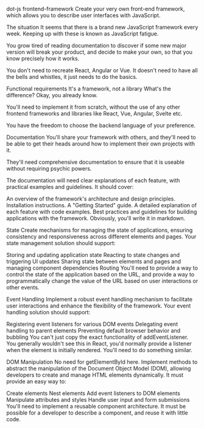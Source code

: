 dot-js frontend-framework
Create your very own front-end framework, which allows you to describe user interfaces with JavaScript.

The situation
It seems that there is a brand new JavaScript framework every week. Keeping up with these is known as JavaScript fatigue.

You grow tired of reading documentation to discover if some new major version will break your product, and decide to make your own, so that you know precisely how it works.

You don't need to recreate React, Angular or Vue. It doesn't need to have all the bells and whistles, it just needs to do the basics.

Functional requirements
It's a framework, not a library
What's the difference? Okay, you already know.

You'll need to implement it from scratch, without the use of any other frontend frameworks and libraries like React, Vue, Angular, Svelte etc.

You have the freedom to choose the backend language of your preference.

Documentation
You'll share your framework with others, and they'll need to be able to get their heads around how to implement their own projects with it.

They'll need comprehensive documentation to ensure that it is useable without requiring psychic powers.

The documentation will need clear explanations of each feature, with practical examples and guidelines. It should cover:

An overview of the framework's architecture and design principles.
Installation instructions.
A "Getting Started" guide.
A detailed explanation of each feature with code examples.
Best practices and guidelines for building applications with the framework.
Obviously, you'll write it in markdown.

State
Create mechanisms for managing the state of applications, ensuring consistency and responsiveness across different elements and pages. Your state management solution should support:

Storing and updating application state
Reacting to state changes and triggering UI updates
Sharing state between elements and pages and managing component dependencies
Routing
You'll need to provide a way to control the state of the application based on the URL, and provide a way to programmatically change the value of the URL based on user interactions or other events.

Event Handling
Implement a robust event handling mechanism to facilitate user interactions and enhance the flexibility of the framework. Your event handling solution should support:

Registering event listeners for various DOM events
Delegating event handling to parent elements
Preventing default browser behavior and bubbling
You can't just copy the exact functionality of addEventListener. You generally wouldn't see this in React, you'd normally provide a listener when the element is initially rendered. You'll need to do something similar.

DOM Manipulation
No need for getElementById here. Implement methods to abstract the manipulation of the Document Object Model (DOM), allowing developers to create and manage HTML elements dynamically. It must provide an easy way to:

Create elements
Nest elements
Add event listeners to DOM elements
Manipulate attributes and styles
Handle user input and form submissions
You'll need to implement a reusable component architecture. It must be possible for a developer to describe a component, and reuse it with little code.